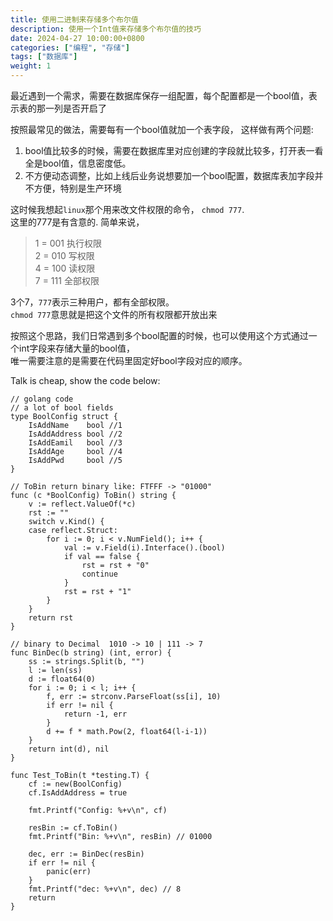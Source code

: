 ```yaml
---
title: 使用二进制来存储多个布尔值
description: 使用一个Int值来存储多个布尔值的技巧
date: 2024-04-27 10:00:00+0800
categories: ["编程", "存储"]
tags: ["数据库"]
weight: 1
---
```


最近遇到一个需求，需要在数据库保存一组配置，每个配置都是一个bool值，表示表的那一列是否开启了

按照最常见的做法，需要每有一个bool值就加一个表字段， 这样做有两个问题:
1. bool值比较多的时候，需要在数据库里对应创建的字段就比较多，打开表一看全是bool值，信息密度低。  
2. 不方便动态调整，比如上线后业务说想要加一个bool配置，数据库表加字段并不方便，特别是生产环境

这时候我想起`linux`那个用来改文件权限的命令， `chmod 777`.  
这里的777是有含意的.
简单来说，
> 1 = 001   执行权限  
2 = 010   写权限  
4 = 100   读权限  
7 = 111   全部权限  

3个7，`777`表示三种用户，都有全部权限。  
`chmod 777`意思就是把这个文件的所有权限都开放出来

按照这个思路，我们日常遇到多个bool配置的时候，也可以使用这个方式通过一个int字段来存储大量的bool值，  
唯一需要注意的是需要在代码里固定好bool字段对应的顺序。

Talk is cheap, show the code below:

```Golang
// golang code
// a lot of bool fields
type BoolConfig struct {
    IsAddName    bool //1
    IsAddAddress bool //2
    IsAddEamil   bool //3
    IsAddAge     bool //4
    IsAddPwd     bool //5
}

// ToBin return binary like: FTFFF -> "01000"
func (c *BoolConfig) ToBin() string {
    v := reflect.ValueOf(*c)
    rst := ""
    switch v.Kind() {
    case reflect.Struct:
        for i := 0; i < v.NumField(); i++ {
            val := v.Field(i).Interface().(bool)
            if val == false {
                rst = rst + "0"
                continue
            }
            rst = rst + "1"
        }
    }
    return rst
}

// binary to Decimal  1010 -> 10 | 111 -> 7
func BinDec(b string) (int, error) {
    ss := strings.Split(b, "")
    l := len(ss)
    d := float64(0)
    for i := 0; i < l; i++ {
        f, err := strconv.ParseFloat(ss[i], 10)
        if err != nil {
            return -1, err
        }
        d += f * math.Pow(2, float64(l-i-1))
    }
    return int(d), nil
}

func Test_ToBin(t *testing.T) {
    cf := new(BoolConfig)
    cf.IsAddAddress = true

    fmt.Printf("Config: %+v\n", cf)

    resBin := cf.ToBin()
    fmt.Printf("Bin: %+v\n", resBin) // 01000

    dec, err := BinDec(resBin)
    if err != nil {
        panic(err)
    }
    fmt.Printf("dec: %+v\n", dec) // 8
    return
}

```
